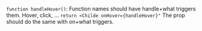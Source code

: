 `function handleHover()`: Function names should have handle+what triggers them. Hover, click, ...
`return <Childe onHover={handleHover}"` The prop should do the same with on+what triggers.